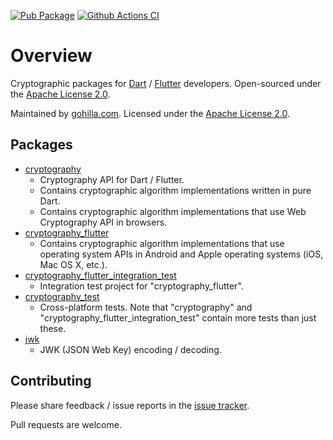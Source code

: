[![Pub Package](https://img.shields.io/pub/v/cryptography.svg)](https://pub.dev/packages/cryptography)
[![Github Actions CI](https://github.com/dint-dev/cryptography/workflows/Dart%20CI/badge.svg)](https://github.com/dint-dev/cryptography/actions?query=workflow%3A%22Dart+CI%22)

# Overview

Cryptographic packages for [Dart](https://dart.dev) / [Flutter](https://flutter.dev) developers.
Open-sourced under the [Apache License 2.0](LICENSE).

Maintained by [gohilla.com](https://gohilla.com). Licensed under the [Apache License 2.0](LICENSE).

## Packages
  * [cryptography](cryptography)
    * Cryptography API for Dart / Flutter.
    * Contains cryptographic algorithm implementations written in pure Dart.
    * Contains cryptographic algorithm implementations that use Web Cryptography API in browsers.
  * [cryptography_flutter](cryptography_flutter)
    * Contains cryptographic algorithm implementations that use operating system APIs in Android
      and Apple operating systems (iOS, Mac OS X, etc.).
  * [cryptography_flutter_integration_test](cryptography_flutter_integration_test)
    * Integration test project for "cryptography_flutter".
  * [cryptography_test](cryptography_flutter)
    * Cross-platform tests. Note that "cryptography" and "cryptography_flutter_integration_test"
      contain more tests than just these.
  * [jwk](jwk)
    * JWK (JSON Web Key) encoding / decoding.

## Contributing
Please share feedback / issue reports in the
[issue tracker](https://github.com/dint-dev/cryptography/issues).

Pull requests are welcome.